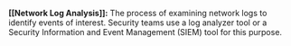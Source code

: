 **[[Network Log Analysis]]:** The process of examining network logs to identify events of interest. Security teams use a log analyzer tool or a Security Information and Event Management (SIEM) tool for this purpose.